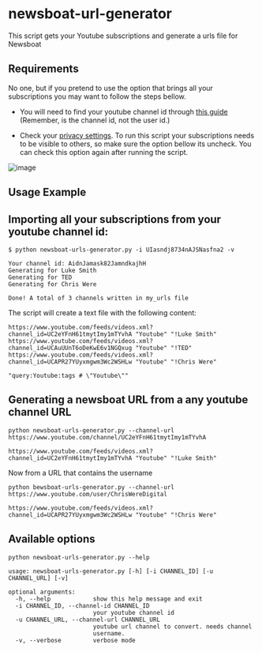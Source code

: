# newsboat-url-generator
This script gets your Youtube subscriptions and generate a urls file for Newsboat

## Requirements
No one, but if you pretend to use the option that brings all your subscriptions you may want to follow the steps bellow.

* You will need to find your youtube channel id through [this guide](https://support.google.com/youtube/answer/3250431?hl=en)
(Remember, is the channel id, not the user id.)

* Check your [privacy settings](https://www.youtube.com/account_privacy). To run this script your subscriptions needs to be visible to others, so make sure the option bellow its uncheck. You can check this option again after running the script.

![image](https://i.imgur.com/B30d1Ad.jpg)  

## Usage Example

## Importing all your subscriptions from your youtube channel id:

```
$ python newsboat-urls-generator.py -i UIasndj8734nAJSNasfna2 -v

Your channel id: AidnJamask82JamndkajhH 
Generating for Luke Smith
Generating for TED
Generating for Chris Were

Done! A total of 3 channels written in my_urls file
```

The script will create a text file with the following content:

```
https://www.youtube.com/feeds/videos.xml?channel_id=UC2eYFnH61tmytImy1mTYvhA "Youtube" "!Luke Smith"
https://www.youtube.com/feeds/videos.xml?channel_id=UCAuUUnT6oDeKwE6v1NGQxug "Youtube" "!TED"
https://www.youtube.com/feeds/videos.xml?channel_id=UCAPR27YUyxmgwm3Wc2WSHLw "Youtube" "!Chris Were"

"query:Youtube:tags # \"Youtube\""

```

## Generating a newsboat URL from a any youtube channel URL

```
python newsboat-urls-generator.py --channel-url https://www.youtube.com/channel/UC2eYFnH61tmytImy1mTYvhA

https://www.youtube.com/feeds/videos.xml?channel_id=UC2eYFnH61tmytImy1mTYvhA "Youtube" "!Luke Smith"
```

Now from a URL that contains the username

```
python bewsboat-urls-generator.py --channel-url https://www.youtube.com/user/ChrisWereDigital

https://www.youtube.com/feeds/videos.xml?channel_id=UCAPR27YUyxmgwm3Wc2WSHLw "Youtube" "!Chris Were"
```

## Available options

```
python newsboat-urls-generator.py --help

usage: newsboat-urls-generator.py [-h] [-i CHANNEL_ID] [-u CHANNEL_URL] [-v]

optional arguments:
  -h, --help            show this help message and exit
  -i CHANNEL_ID, --channel-id CHANNEL_ID
                        your youtube channel id
  -u CHANNEL_URL, --channel-url CHANNEL_URL
                        youtube url channel to convert. needs channel
                        username.
  -v, --verbose         verbose mode
```




